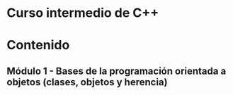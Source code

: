 # Curso intermedio de C++

# Contenido

## Módulo 1 - Bases de la programación orientada a objetos (clases, objetos y herencia)
